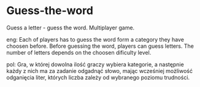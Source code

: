 # Guess-the-word
Guess a letter - guess the word. Multiplayer game.

eng:
Each of players has to guess the word form a category 
they have choosen before. Before guessing the word,
players can guess letters. The number of letters
depends on the choosen dificulty level.


pol:
Gra, w której dowolna ilość graczy wybiera kategorie,
a następnie każdy z nich ma za zadanie odgadnąć słowo, 
mając wcześniej możliwość odganięcia liter, których liczba 
zależy od wybranego poziomu trudności.
